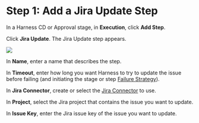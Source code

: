 # Step 1: Add a Jira Update Step

In a Harness CD or Approval stage, in **Execution**, click **Add Step**.

Click **Jira Update**. The Jira Update step appears.

![](./static/update-jira-issues-in-cd-stages-14.png)

In **Name**, enter a name that describes the step.

In **Timeout**, enter how long you want Harness to try to update the issue before failing (and initiating the stage or step [Failure Strategy](../../../platform/8_Pipelines/define-a-failure-strategy-on-stages-and-steps.md)).

In **Jira Connector**, create or select the [Jira Connector](../../../platform/7_Connectors/connect-to-jira.md) to use.

In **Project**, select the Jira project that contains the issue you want to update.

In **Issue Key**, enter the Jira issue key of the issue you want to update.
